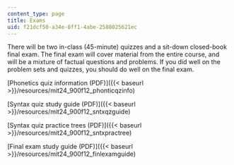```yaml
---
content_type: page
title: Exams
uid: f21dcf50-a34e-8ff1-4abe-2588025621ec
---
```


There will be two in-class (45-minute) quizzes and a sit-down closed-book final exam. The final exam will cover material from the entire course, and will be a mixture of factual questions and problems. If you did well on the problem sets and quizzes, you should do well on the final exam.

[Phonetics quiz information (PDF)]({{< baseurl >}}/resources/mit24_900f12_phonticqzinfo)

[Syntax quiz study guide (PDF)]({{< baseurl >}}/resources/mit24_900f12_sntxqzguide)

[Syntax quiz practice trees (PDF)]({{< baseurl >}}/resources/mit24_900f12_sntxpractree)

[Final exam study guide (PDF)]({{< baseurl >}}/resources/mit24_900f12_finlexamguide)